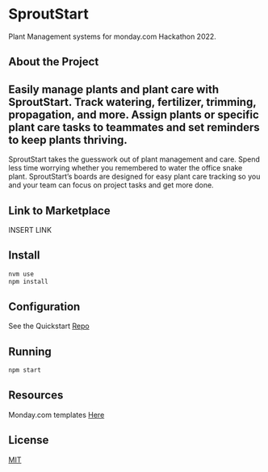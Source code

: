 # SproutStart

Plant Management systems for monday.com Hackathon 2022.

## About the Project
Easily manage plants and plant care with SproutStart. Track watering, fertilizer, trimming, propagation, and more. Assign plants or specific plant care tasks to teammates and set reminders to keep plants thriving. 
-------
SproutStart takes the guesswork out of plant management and care. Spend less time worrying whether you remembered to water the office snake plant. SproutStart’s boards are designed for easy plant care tracking so you and your team can focus on project tasks and get more done.   

## Link to Marketplace
INSERT LINK

## Install
```bash
nvm use
npm install
```
## Configuration
See the Quickstart [Repo](https://github.com/mondaycom/welcome-apps/tree/master/apps/quickstart-integrations)

## Running
```bash
npm start 
```


## Resources
Monday.com templates [Here](https://github.com/mondaycom/welcome-apps)


## License
[MIT](https://choosealicense.com/licenses/mit/)
